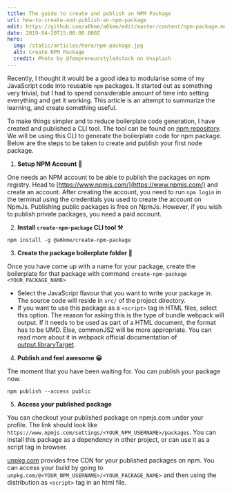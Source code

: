 ```yaml
---
title: The guide to create and publish an NPM Package
url: how-to-create-and-publish-an-npm-package
edit: https://github.com/a6kme/a6kme/edit/master/content/npm-package.md
date: 2019-04-20T15:00:00.000Z
hero:
  img: /static/articles/hero/npm-package.jpg
  alt: Create NPM Package
  credit: Photo by @fempreneurstyledstock on Unsplash
---
```

Recently, I thought it would be a good idea to modularise some of my JavaScript code into reusable `npm` packages. It started out as something very trivial, but I had to spend considerable amount of time into setting everything and get it working. This article is an attempt to summarize the learning, and create something useful.

To make things simpler and to reduce boilerplate code generation, I have created and published a CLI tool. The tool can be found on [npm repository](https://www.npmjs.com/package/@a6kme/create-npm-package). We will be using this CLI to generate the boilerplate code for npm package. Below are the steps to be taken to create and publish your first node package. 

1) **Setup NPM Account 🔑**

One needs an NPM account to be able to publish the packages on npm registry. Head to [https://www.npmjs.com/](https://www.npmjs.com/) and create an account. After creating the account, you need to run `npm login` in the terminal using the credentials you used to create the account on NpmJs. Publishing public packages is free on NpmJs. However, if you wish to publish private packages, you need a paid account.

2) **Install `create-npm-package` CLI tool ⚒️**

`npm install -g @a6kme/create-npm-package`

3) **Create the package boilerplate folder 📁**

Once you have come up with a name for your package, create the boilerplate for that package with command `create-npm-package <YOUR_PACKAGE_NAME>`

- Select the JavaScript flavour that you want to write your package in. The source code will reside in `src/` of the project directory.
- If you want to use this package as a `<script>` tag in HTML files, select this option. The reason for asking this is the type of bundle webpack will output. If it needs to be used as part of a HTML document, the format has to be UMD. Else, commonJS2 will be more appropriate. You can read more about it in webpack official documentation of [output.libraryTarget](https://webpack.js.org/configuration/output#outputlibrarytarget).

4) **Publish and feel awesome 😀**

The moment that you have been waiting for. You can publish your package now. 
```
npm publish --access public
```

5) **Access your published package**

You can checkout your published package on npmjs.com under your profile. The link should look like `https://www.npmjs.com/settings/<YOUR_NPM_USERNAME>/packages`. You can install this package as a dependency in other project, or can use it as a script tag in browser. 

[unpkg.com](https://unpkg.com) provides free CDN for your published packages on npm. You can access your build by going to `unpkg.com/@<YOUR_NPM_USERNAME>/<YOUR_PACKAGE_NAME>` and then using the distribution as `<script>` tag in an html file.